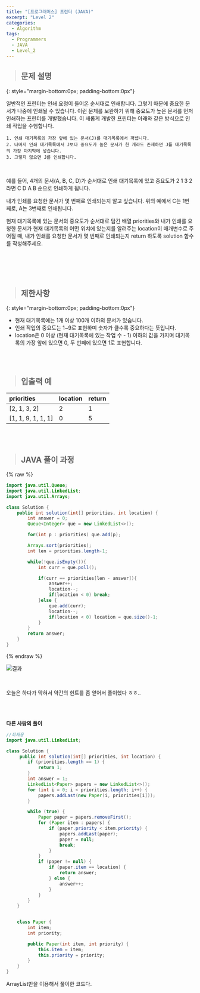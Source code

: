 ```yaml
---
title: "[프로그래머스] 프린터 (JAVA)"
excerpt: "Level 2"
categories: 
  - Algorithm
tags: 
  - Programmers
  - JAVA
  - Level_2
---
```


> ## 문제 설명
{: style="margin-bottom:0px; padding-bottom:0px"}

일반적인 프린터는 인쇄 요청이 들어온 순서대로 인쇄합니다. 그렇기 때문에 중요한 문서가 나중에 인쇄될 수 있습니다. 이런 문제를 보완하기 위해 중요도가 높은 문서를 먼저 인쇄하는 프린터를 개발했습니다. 이 새롭게 개발한 프린터는 아래와 같은 방식으로 인쇄 작업을 수행합니다.<br>

```
1. 인쇄 대기목록의 가장 앞에 있는 문서(J)를 대기목록에서 꺼냅니다.
2. 나머지 인쇄 대기목록에서 J보다 중요도가 높은 문서가 한 개라도 존재하면 J를 대기목록의 가장 마지막에 넣습니다.
3. 그렇지 않으면 J를 인쇄합니다.
```

<br>

예를 들어, 4개의 문서(A, B, C, D)가 순서대로 인쇄 대기목록에 있고 중요도가 2 1 3 2 라면 C D A B 순으로 인쇄하게 됩니다.<br>

내가 인쇄를 요청한 문서가 몇 번째로 인쇄되는지 알고 싶습니다. 위의 예에서 C는 1번째로, A는 3번째로 인쇄됩니다.<br>

현재 대기목록에 있는 문서의 중요도가 순서대로 담긴 배열 priorities와 내가 인쇄를 요청한 문서가 현재 대기목록의 어떤 위치에 있는지를 알려주는 location이 매개변수로 주어질 때, 내가 인쇄를 요청한 문서가 몇 번째로 인쇄되는지 return 하도록 solution 함수를 작성해주세요.

<br>

<br><br>

> ## 제한사항
{: style="margin-bottom:0px; padding-bottom:0px"}

- 현재 대기목록에는 1개 이상 100개 이하의 문서가 있습니다.
- 인쇄 작업의 중요도는 1~9로 표현하며 숫자가 클수록 중요하다는 뜻입니다.
- location은 0 이상 (현재 대기목록에 있는 작업 수 - 1) 이하의 값을 가지며 대기목록의 가장 앞에 있으면 0, 두 번째에 있으면 1로 표현합니다.

<br>
<br>

> ## 입출력 예

| priorities         | location | return |
| :----------------- | :------- | :----- |
| [2, 1, 3, 2]       | 2        | 1      |
| [1, 1, 9, 1, 1, 1] | 0        | 5      |

<br><br>

> ## JAVA 풀이 과정

{% raw %}

```java
import java.util.Queue;
import java.util.LinkedList;
import java.util.Arrays;

class Solution {
    public int solution(int[] priorities, int location) {
        int answer = 0;
        Queue<Integer> que = new LinkedList<>();

        for(int p : priorities) que.add(p);

        Arrays.sort(priorities);
        int len = priorities.length-1;

        while(!que.isEmpty()){
            int curr = que.poll();

            if(curr == priorities[len - answer]){
                answer++;
                location--;
                if(location < 0) break;
            }else {
                que.add(curr);
                location--;
                if(location < 0) location = que.size()-1;
            }
        }
        return answer;
    }
}
```

{% endraw %}

![결과](https://user-images.githubusercontent.com/70805241/123443075-84c11800-d610-11eb-869b-6d2bac749efb.png)

<br>

오늘은 하다가 막혀서 약간의 힌트를 좀 얻어서 풀이했다 ㅎㅎ..

<br><br>

**다른 사람의 풀이** <br>

```java
//최재웅
import java.util.LinkedList;

class Solution {
     public int solution(int[] priorities, int location) {
        if (priorities.length == 1) {
            return 1;
        }
        int answer = 1;
        LinkedList<Paper> papers = new LinkedList<>();
        for (int i = 0; i < priorities.length; i++) {
            papers.addLast(new Paper(i, priorities[i]));
        }

        while (true) {
            Paper paper = papers.removeFirst();
            for (Paper item : papers) {
                if (paper.priority < item.priority) {
                    papers.addLast(paper);
                    paper = null;
                    break;
                }
            }
            if (paper != null) {
                if (paper.item == location) {
                    return answer;
                } else {
                    answer++;
                }
            }
        }
    }


    class Paper {
        int item;
        int priority;

        public Paper(int item, int priority) {
            this.item = item;
            this.priority = priority;
        }
    }
}

```

ArrayList만을 이용해서 풀이한 코드다.
